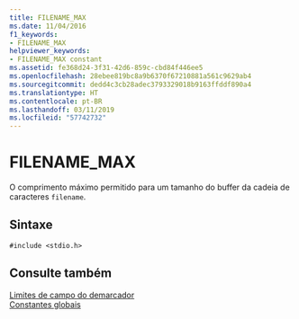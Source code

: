 ```yaml
---
title: FILENAME_MAX
ms.date: 11/04/2016
f1_keywords:
- FILENAME_MAX
helpviewer_keywords:
- FILENAME_MAX constant
ms.assetid: fe368d24-3f31-42d6-859c-cbd84f446ee5
ms.openlocfilehash: 28ebee819bc8a9b6370f67210881a561c9629ab4
ms.sourcegitcommit: dedd4c3cb28adec3793329018b9163ffddf890a4
ms.translationtype: HT
ms.contentlocale: pt-BR
ms.lasthandoff: 03/11/2019
ms.locfileid: "57742732"
---
```

# <a name="filenamemax"></a>FILENAME_MAX

O comprimento máximo permitido para um tamanho do buffer da cadeia de caracteres `filename`.

## <a name="syntax"></a>Sintaxe

```
#include <stdio.h>
```

## <a name="see-also"></a>Consulte também

[Limites de campo do demarcador](../c-runtime-library/path-field-limits.md)<br/>
[Constantes globais](../c-runtime-library/global-constants.md)
